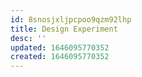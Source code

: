 ```yaml
---
id: 8snosjxljpcpoo9qzm92lhp
title: Design Experiment
desc: ''
updated: 1646095770352
created: 1646095770352
---
```


